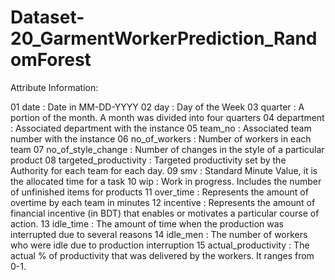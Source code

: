 # Dataset-20_GarmentWorkerPrediction_RandomForest

Attribute Information:

01 date : Date in MM-DD-YYYY
02 day : Day of the Week
03 quarter : A portion of the month. A month was divided into four quarters
04 department : Associated department with the instance
05 team_no : Associated team number with the instance
06 no_of_workers : Number of workers in each team
07 no_of_style_change : Number of changes in the style of a particular product
08 targeted_productivity : Targeted productivity set by the Authority for each team for each day.
09 smv : Standard Minute Value, it is the allocated time for a task
10 wip : Work in progress. Includes the number of unfinished items for products
11 over_time : Represents the amount of overtime by each team in minutes
12 incentive : Represents the amount of financial incentive (in BDT) that enables or motivates a particular course of action.
13 idle_time : The amount of time when the production was interrupted due to several reasons
14 idle_men : The number of workers who were idle due to production interruption
15 actual_productivity : The actual % of productivity that was delivered by the workers. It ranges from 0-1.

